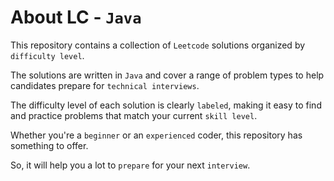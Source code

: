 # About LC - `Java`

This repository contains a collection of `Leetcode` solutions organized by `difficulty level`. 

The solutions are written in `Java` and cover a range of problem types to help candidates prepare for `technical interviews`. 

The difficulty level of each solution is clearly `labeled`, making it easy to find and practice problems that match your current `skill level`. 

Whether you're a `beginner` or an `experienced` coder, this repository has something to offer. 

So, it will help you a lot to `prepare` for your next `interview`.
